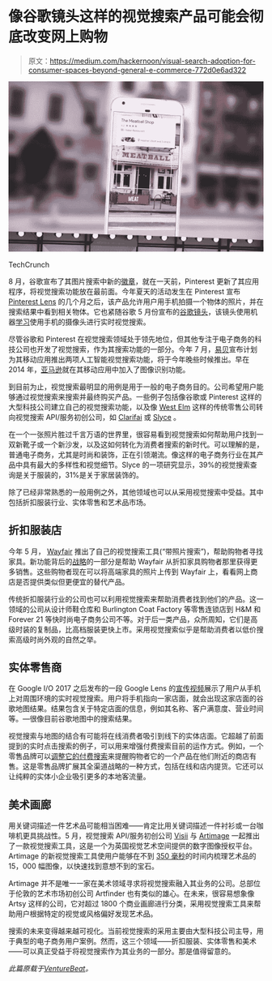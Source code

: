 # 像谷歌镜头这样的视觉搜索产品可能会彻底改变网上购物

> 原文：<https://medium.com/hackernoon/visual-search-adoption-for-consumer-spaces-beyond-general-e-commerce-772d0e6ad322>

![](img/210f1fb5a304ddc547e46939063fd588.png)

TechCrunch

8 月，谷歌宣布了其图片搜索中新的[徽章](https://techcrunch.com/2017/08/01/google-image-search-gets-more-like-pinterest-by-connecting-you-to-recipes-products-and-more/)，就在一天前，Pinterest 更新了其应用程序，将视觉搜索功能放在最前面。今年夏天的活动发生在 Pinterest 宣布 [Pinterest Lens](https://venturebeat.com/2017/02/08/pinterest-launches-lens-visual-search-in-beta-on-android-and-ios-in-the-u-s/) 的几个月之后，该产品允许用户用手机拍摄一个物体的照片，并在搜索结果中看到相关物体。它也紧随谷歌 5 月份宣布的[谷歌镜头](https://venturebeat.com/2017/05/17/google-lens-uses-computer-vision-to-see-the-world-around-you/)，该镜头使用机器[学习](https://hackernoon.com/tagged/learning)使用手机的摄像头进行实时视觉搜索。

尽管谷歌和 Pinterest 在视觉搜索领域处于领先地位，但其他专注于电子商务的科技公司也开发了视觉搜索，作为其搜索功能的一部分。今年 7 月，[易贝](http://www.businessinsider.com/ebay-is-looking-to-make-visual-search-the-future-of-shopping-2017-7)宣布计划为其移动应用推出两项人工智能视觉搜索功能，将于今年晚些时候推出。早在 2014 年，[亚马逊](https://techcrunch.com/2014/02/06/amazon-puts-image-recognition-into-its-main-ios-app-prepare-to-be-even-more-showroomed-retailers/)就在其移动应用中加入了图像识别功能。

到目前为止，视觉搜索最明显的用例是用于一般的电子商务目的。公司希望用户能够通过视觉搜索来搜索并最终购买产品。一些例子包括像谷歌或 Pinterest 这样的大型科技公司建立自己的视觉搜索功能，以及像 [West Elm](http://blog.clarifai.com/portfolio/west-elms-new-ai-tool-scans-pinterest-to-recommend-furnishings/) 这样的传统零售公司转向视觉搜索 API/服务初创公司，如 [Clarifai](http://clarifai.com/) 或 [Slyce](http://slyce.it/) 。

在一个一张照片胜过千言万语的世界里，很容易看到视觉搜索如何帮助用户找到一双新靴子或一个新沙发，以及这如何转化为消费者搜索的新时代。可以理解的是，普通电子商务，尤其是时尚和装饰，正在引领潮流。像这样的电子商务行业在其产品中具有最大的多样性和视觉细节。Slyce 的一项研究显示，39%的视觉搜索查询是关于服装的，31%是关于家居装饰的。

除了已经非常熟悉的一般用例之外，其他领域也可以从采用视觉搜索中受益。其中包括折扣服装行业、实体零售和艺术品市场。

## 折扣服装店

今年 5 月， [Wayfair](https://www.androidheadlines.com/2017/05/wayfair-debuts-visual-search-ai-backend.html) 推出了自己的视觉搜索工具(“带照片搜索”)，帮助购物者寻找家具。新功能背后的[战略](http://www.businessinsider.com/wayfairs-new-visual-search-feature-2017-5)的一部分是帮助 Wayfair 从折扣家具购物者那里获得更多销售。这些购物者现在可以将高端家具的照片上传到 Wayfair 上，看看网上商店是否提供类似但更便宜的替代产品。

传统折扣服装行业的公司也可以利用视觉搜索来帮助消费者找到他们的产品。这一领域的公司从设计师鞋仓库和 Burlington Coat Factory 等零售连锁店到 H&M 和 Forever 21 等快时尚电子商务公司不等。对于后一类产品，众所周知，它们是高级时装的复制品，比高档服装更快上市。采用视觉搜索似乎是帮助消费者以低价搜索高级时尚外观的自然之举。

## 实体零售商

在 Google I/O 2017 之后发布的一段 Google Lens 的[宣传视频](https://twitter.com/google/status/864891667723300864?lang=en)展示了用户从手机上对周围环境的实时视觉搜索。用户将手机指向一家店面，就会出现这家店面的谷歌地图结果。结果包含关于特定店面的信息，例如其名称、客户满意度、营业时间等。—很像目前谷歌地图中的搜索结果。

视觉搜索与地图的结合有可能将在线消费者吸引到线下的实体店面。它超越了前面提到的实时点击搜索的例子，可以用来增强付费搜索目前的运作方式。例如，一个零售品牌可以[调整它的付费搜索](http://www.geomarketing.com/how-bing-visual-search-can-promote-brick-and-mortar-discovery-and-deals)来提醒购物者它的一个产品在他们附近的商店有售。这是零售品牌扩展其全渠道战略的一种方式，包括在线和店内提货。它还可以让纯粹的实体小企业吸引更多的本地客流量。

## 美术画廊

用关键词描述一件艺术品可能相当困难——肯定比用关键词描述一件衬衫或一台咖啡机更具挑战性。5 月，视觉搜索 API/服务初创公司 [Visii](http://visii.com/) 与 [Artimage](https://www.artimage.org.uk/) 一起推出了一款视觉搜索工具，这是一个为英国视觉艺术空间提供的数字图像授权平台。Artimage 的新视觉搜索工具使用户能够在不到 [350 毫秒](http://www.create-hub.com/comment/first-artificial-intelligence-visual-search-for-uk-arts-sector/)的时间内梳理艺术品的 15，000 幅图像，以快速找到意想不到的宝石。

Artimage 并不是唯一一家在美术领域寻求将视觉搜索融入其业务的公司。总部位于伦敦的艺术市场初创公司 Artfinder 也有类似的雄心。在未来，很容易想象像 Artsy 这样的公司，它对超过 1800 个商业画廊进行分类，采用视觉搜索工具来帮助用户根据特定的视觉或风格偏好发现艺术品。

搜索的未来变得越来越可视化。当前视觉搜索的采用主要由大型科技公司主导，用于典型的电子商务用户案例。然而，这三个领域——折扣服装、实体零售和美术——可以真正受益于将视觉搜索作为其业务的一部分。那是值得留意的。

*此篇原载于*[*VentureBeat*](https://venturebeat.com/2017/09/15/visual-search-products-like-google-lens-could-revolutionize-online-shopping/)*。*